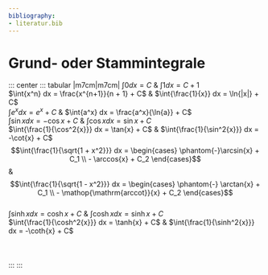 ```yaml
---
bibliography:
- literatur.bib
---
```


# Grund- oder Stammintegrale

::: center
::: tabular
\|m7cm\|m7cm\| $\int{0} dx = C$ & $\int{1} dx = C + 1$\
$\int{x^n} dx = \frac{x^{n+1}}{n + 1} + C$ &
$\int{\frac{1}{x}} dx = \ln{|x|} + C$\
$\int{e^x} dx = e^x + C$ & $\int{a^x} dx = \frac{a^x}{\ln{a}} + C$\
$\int{\sin{x}} dx = -\cos{x} + C$ & $\int{\cos{x}} dx = \sin{x} + C$\
$\int{\frac{1}{\cos^2{x}}} dx = \tan{x} + C$ &
$\int{\frac{1}{\sin^2{x}}} dx = -\cot{x} + C$\
$$\int{\frac{1}{\sqrt{1 + x^2}}} dx = 
    \begin{cases}
        \phantom{-}\arcsin{x} + C_1 \\
        - \arccos{x} + C_2
    \end{cases}$$ & $$\int{\frac{1}{\sqrt{1 - x^2}}} dx = 
    \begin{cases}
        \phantom{-} \arctan{x} + C_1 \\
        - \mathop{\mathrm{arccot}}{x} + C_2
    \end{cases}$$\
$\int{\sinh{x}} dx = \cosh{x} + C$ & $\int{\cosh{x}} dx = \sinh{x} + C$\
$\int{\frac{1}{\cosh^2{x}}} dx = \tanh{x} + C$ &
$\int{\frac{1}{\sinh^2{x}}} dx = -\coth{x} + C$\
\
\
\
:::
:::
